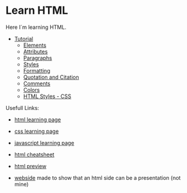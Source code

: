 # Learn HTML
 
Here I´m learning HTML.

- [Tutorial](/topics/01tutorial.md)
    - [Elements](/topics/01tutorial.md/#elements)
    - [Attributes](/topics/01tutorial.md/#attributes)
    - [Paragraphs](/topics/01tutorial.md/#paragraphs)
    - [Styles](/topics/01tutorial.md/#styles)
    - [Formatting](/topics/01tutorial.md/#formatting)
    - [Quotation and Citation](/topics/01tutorial.md/#quotation-and-citation)
    - [Comments](/topics/01tutorial.md/#comments)
    - [Colors](/topics/01tutorial.md/#colors)
    - [HTML Styles - CSS](/topics/01tutorial.md/#html-styles---css)

Usefull Links:

- [html learning page](https://www.w3schools.com/html/default.asp)

- [css learning page](https://www.w3schools.com/css/default.asp)

- [javascript learning page](https://www.w3schools.com/js/default.asp)

- [html cheatsheet](https://htmlcheatsheet.com/)

- [html preview](https://html-preview.github.io/)

- [webside](https://github.com/impress/impress.js) made to show that an html side can be a presentation (not mine)